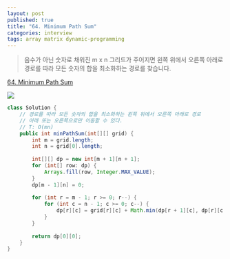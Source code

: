 ```yaml
---
layout: post
published: true
title: "64. Minimum Path Sum"
categories: interview
tags: array matrix dynamic-programming
---
```


> 음수가 아닌 숫자로 채워진 m x n 그리드가 주어지면 왼쪽 위에서 오른쪽 아래로 경로를 따라 모든 숫자의 합을 최소화하는 경로를 찾습니다.

[64. Minimum Path Sum](https://leetcode.com/problems/minimum-path-sum/)

![](https://assets.leetcode.com/uploads/2020/11/05/minpath.jpg)

```java
class Solution {
    // 경로를 따라 모든 숫자의 합을 최소화하는 왼쪽 위에서 오른쪽 아래로 경로
    // 아래 또는 오른쪽으로만 이동할 수 있다.
    // T: O(mn)
    public int minPathSum(int[][] grid) {
        int m = grid.length;
        int n = grid[0].length;
        
        int[][] dp = new int[m + 1][n + 1];
        for (int[] row: dp) {
            Arrays.fill(row, Integer.MAX_VALUE);
        }
        dp[m - 1][n] = 0;
        
        for (int r = m - 1; r >= 0; r--) {
            for (int c = n - 1; c >= 0; c--) {
                dp[r][c] = grid[r][c] + Math.min(dp[r + 1][c], dp[r][c + 1]);
            }
        }
        
        return dp[0][0];
    }
}
```
